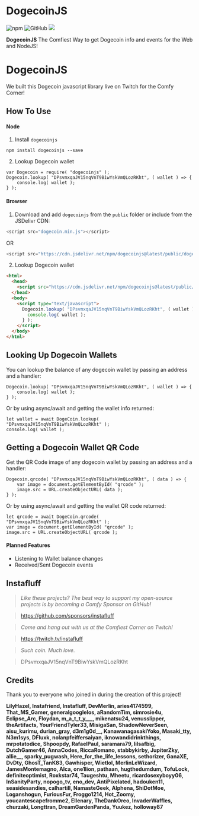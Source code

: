 # DogecoinJS
![npm](https://img.shields.io/npm/v/dogecoinjs?style=flat-square) ![GitHub](https://img.shields.io/github/license/instafluff/dogecoinjs?style=flat-square) [![](https://data.jsdelivr.com/v1/package/npm/dogecoinjs/badge)](https://www.jsdelivr.com/package/npm/dogecoinjs)

**DogecoinJS** The Comfiest Way to get Dogecoin info and events for the Web and NodeJS!

# DogecoinJS
We built this Dogecoin javascript library live on Twitch for the Comfy Corner!

## How To Use ##

#### Node
1. Install `dogecoinjs`
```
npm install dogecoinjs --save
```

2. Lookup Dogecoin wallet
```
var Dogecoin = require( "dogecoinjs" );
Dogecoin.lookup( "DPsvmxqaJV15nqVnT9BiwYskVmQLozRKht", ( wallet ) => {
	console.log( wallet );
} );
```

#### Browser
1. Download and add `dogecoinjs` from the `public` folder or include from the JSDelivr CDN:
```javascript
<script src="dogecoin.min.js"></script>
```
OR
```javascript
<script src="https://cdn.jsdelivr.net/npm/dogecoinjs@latest/public/dogecoin.min.js"></script>
```

2. Lookup Dogecoin wallet
```html
<html>
  <head>
    <script src="https://cdn.jsdelivr.net/npm/dogecoinjs@latest/public/dogecoin.min.js"></script>
  </head>
  <body>
    <script type="text/javascript">
      Dogecoin.lookup( "DPsvmxqaJV15nqVnT9BiwYskVmQLozRKht", ( wallet ) => {
        console.log( wallet );
      } );
    </script>
  </body>
</html>
```

## Looking Up Dogecoin Wallets

You can lookup the balance of any dogecoin wallet by passing an address and a handler:
```
Dogecoin.lookup( "DPsvmxqaJV15nqVnT9BiwYskVmQLozRKht", ( wallet ) => {
	console.log( wallet );
} );
```

Or by using async/await and getting the wallet info returned:
```
let wallet = await DogeCoin.lookup( "DPsvmxqaJV15nqVnT9BiwYskVmQLozRKht" );
console.log( wallet );
```

## Getting a Dogecoin Wallet QR Code

Get the QR Code image of any dogecoin wallet by passing an address and a handler:
```
Dogecoin.qrcode( "DPsvmxqaJV15nqVnT9BiwYskVmQLozRKht", ( data ) => {
	var image = document.getElementById( "qrcode" );
	image.src = URL.createObjectURL( data );
} );
```

Or by using async/await and getting the wallet QR code returned:
```
let qrcode = await DogeCoin.qrcode( "DPsvmxqaJV15nqVnT9BiwYskVmQLozRKht" );
var image = document.getElementById( "qrcode" );
image.src = URL.createObjectURL( qrcode );
```

#### Planned Features

- Listening to Wallet balance changes
- Received/Sent Dogecoin events

## Instafluff ##
> *Like these projects? The best way to support my open-source projects is by becoming a Comfy Sponsor on GitHub!*

> https://github.com/sponsors/instafluff

> *Come and hang out with us at the Comfiest Corner on Twitch!*

> https://twitch.tv/instafluff

> *Such coin. Much love.*

> DPsvmxqaJV15nqVnT9BiwYskVmQLozRKht

## Credits ##
Thank you to everyone who joined in during the creation of this project!

**LilyHazel, Instafriend, Instafluff, DevMerlin, aries4174599, That_MS_Gamer, generalgooglelos, aRandomTim, simrosie4u, Eclipse_Arc, Floydan, m_a_t_t_y___, mikenatsu24, venusslipper, theArtifacts, YourFriendTyler33, MisigaSan, ShadowNeverSeen, aisu_kurimu, durian_gray, d3m1g0d__, KanawanagasakiYoko, Masaki_tty, N3m1sys, DFluxk, nolanpfeiffersaiyan, iknowandidrinkthings, mrpotatodice, Shpoopdy, RafaelPaul, saramara79, lilsafbig, DutchGamer46, AnnaCodes, RiccaRomano, stabbykirby, JupiterZky, allie__, sparky_pugwash, Here_for_the_life_lessons, sethorizer, GanaXE, DvDty, GhosT_TanK83, Gawhisper, Wietlol, MerlinLeWizard, JamesMontemagno, Alca, one1lion, pathaan, hugthedumdum, TofuLock, definiteoptimist, Roxkstar74, Taugeshtu, Mheetu, ricardosexyboyy06, InSanityParty, nopogo_tv, eno_dev, AntiPixelated, hadouken11, seasidesandies, calhartill, NamasteGeek, Alphena, ShiDotMoe, Loganshogun, FuriousFur, Froggo1214, Hot_Zoomy, youcantescapefromme2, Ellenary, TheDankOreo, InvaderWaffles, churzaki, Longttran, DreamGardenPanda, Yuukez, holloway87**
